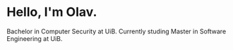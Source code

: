 # Hello, I'm Olav.
Bachelor in Computer Security at UiB.
Currently studing Master in Software Engineering at UiB.
